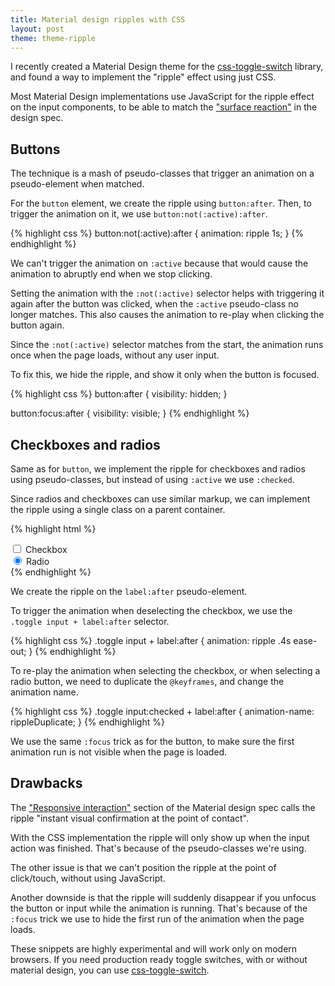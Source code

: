 ```yaml
---
title: Material design ripples with CSS
layout: post
theme: theme-ripple
---
```


I recently created a Material Design theme for the [css-toggle-switch](/css-toggle-switch) library, and found a way to implement the "ripple" effect using just CSS.

Most Material Design implementations use JavaScript for the ripple effect on the input components, to be able to match the ["surface reaction"](http://www.google.ro/design/spec/animation/responsive-interaction.html#responsive-interaction-surface-reaction) in the design spec.

## Buttons

The technique is a mash of pseudo-classes that trigger an animation on a pseudo-element when matched.

<div class="editr" data-item="css-material-ripples" data-files-html="button.html" data-files-css="button.css"></div>

For the `button` element, we create the ripple using `button:after`. Then, to trigger the animation on it, we use `button:not(:active):after`.

{% highlight css %}
button:not(:active):after {
  animation: ripple 1s;
}
{% endhighlight %}

We can't trigger the animation on `:active` because that would cause the animation to abruptly end when we stop clicking.

Setting the animation with the `:not(:active)` selector helps with triggering it again after the button was clicked, when the `:active` pseudo-class no longer matches. This also causes the animation to re-play when clicking the button again.

Since the `:not(:active)` selector matches from the start, the animation runs once when the page loads, without any user input.

To fix this, we hide the ripple, and show it only when the button is focused.

{% highlight css %}
button:after {
  visibility: hidden;
}

button:focus:after {
  visibility: visible;
}
{% endhighlight %}

## Checkboxes and radios

Same as for `button`, we implement the ripple for checkboxes and radios using pseudo-classes, but instead of using `:active` we use `:checked`.

<div class="editr" data-item="css-material-ripples" data-files-html="toggle.html" data-files-css="toggle.css"></div>

Since radios and checkboxes can use similar markup, we can implement the ripple using a single class on a parent container.

{% highlight html %}
<div class="toggle">
  <input type="checkbox" name="c" id="c1">
  <label for="c1">Checkbox</label>
</div>

<div class="toggle">
  <input type="radio" name="r" id="r1" checked>
  <label for="r1">Radio</label>
</div>
{% endhighlight %}

We create the ripple on the `label:after` pseudo-element.

To trigger the animation when deselecting the checkbox, we use the `.toggle input + label:after` selector.

{% highlight css %}
.toggle input + label:after {
  animation: ripple .4s ease-out;
}
{% endhighlight %}

To re-play the animation when selecting the checkbox, or when selecting a radio button, we need to duplicate the `@keyframes`, and change the animation name.

{% highlight css %}
.toggle input:checked + label:after {
  animation-name: rippleDuplicate;
}
{% endhighlight %}

We use the same `:focus` trick as for the button, to make sure the first animation run is not visible when the page is loaded.


## Drawbacks

The ["Responsive interaction"](http://www.google.ro/design/spec/animation/responsive-interaction.html#responsive-interaction-material-response) section of the Material design spec calls the ripple "instant visual confirmation at the point of contact".

With the CSS implementation the ripple will only show up when the input action was finished. That's because of the pseudo-classes we're using.

The other issue is that we can't position the ripple at the point of click/touch, without using JavaScript.

Another downside is that the ripple will suddenly disappear if you unfocus the button or input while the animation is running. That's because of the `:focus` trick we use to hide the first run of the animation when the page loads.

These snippets are highly experimental and will work only on modern browsers. If you need production ready toggle switches, with or without material design, you can use [css-toggle-switch](/css-toggle-switch).

